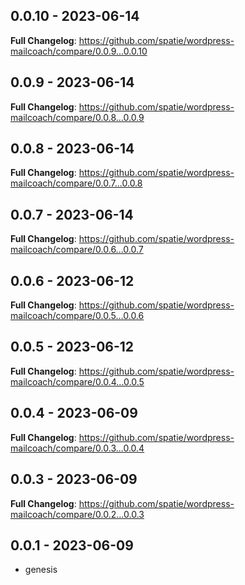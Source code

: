 ## 0.0.10 - 2023-06-14

**Full Changelog**: https://github.com/spatie/wordpress-mailcoach/compare/0.0.9...0.0.10

## 0.0.9 - 2023-06-14

**Full Changelog**: https://github.com/spatie/wordpress-mailcoach/compare/0.0.8...0.0.9

## 0.0.8 - 2023-06-14

**Full Changelog**: https://github.com/spatie/wordpress-mailcoach/compare/0.0.7...0.0.8

## 0.0.7 - 2023-06-14

**Full Changelog**: https://github.com/spatie/wordpress-mailcoach/compare/0.0.6...0.0.7

## 0.0.6 - 2023-06-12

**Full Changelog**: https://github.com/spatie/wordpress-mailcoach/compare/0.0.5...0.0.6

## 0.0.5 - 2023-06-12

**Full Changelog**: https://github.com/spatie/wordpress-mailcoach/compare/0.0.4...0.0.5

## 0.0.4 - 2023-06-09

**Full Changelog**: https://github.com/spatie/wordpress-mailcoach/compare/0.0.3...0.0.4

## 0.0.3 - 2023-06-09

**Full Changelog**: https://github.com/spatie/wordpress-mailcoach/compare/0.0.2...0.0.3

## 0.0.1 - 2023-06-09

- genesis
